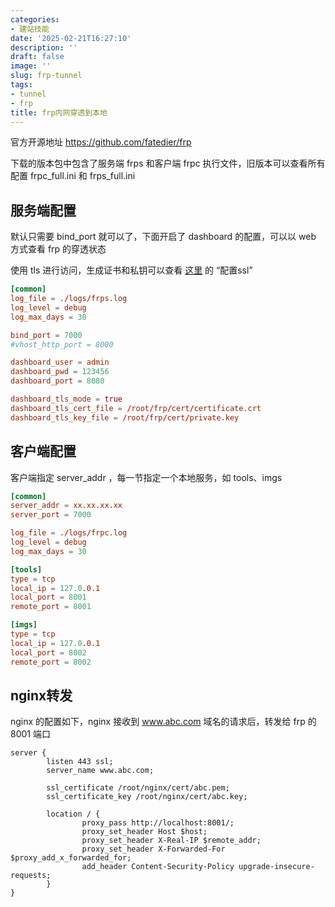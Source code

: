 ```yaml
---
categories:
- 建站技能
date: '2025-02-21T16:27:10'
description: ''
draft: false
image: ''
slug: frp-tunnel
tags:
- tunnel
- frp
title: frp内网穿透到本地
---
```


官方开源地址 https://github.com/fatedier/frp 

下载的版本包中包含了服务端 frps 和客户端 frpc 执行文件，旧版本可以查看所有配置 frpc_full.ini 和 frps_full.ini

## 服务端配置 

默认只需要 bind_port 就可以了，下面开启了 dashboard 的配置，可以以 web 方式查看 frp 的穿透状态

使用 tls 进行访问，生成证书和私钥可以查看 [这里](https://blog.qc7.org/archives/ubuntu-deploy) 的 “配置ssl” 

```conf
[common]
log_file = ./logs/frps.log
log_level = debug
log_max_days = 30

bind_port = 7000
#vhost_http_port = 8000

dashboard_user = admin
dashboard_pwd = 123456
dashboard_port = 8080

dashboard_tls_mode = true
dashboard_tls_cert_file = /root/frp/cert/certificate.crt
dashboard_tls_key_file = /root/frp/cert/private.key

```

## 客户端配置

客户端指定 server_addr ，每一节指定一个本地服务，如 tools、imgs

```conf
[common]
server_addr = xx.xx.xx.xx
server_port = 7000

log_file = ./logs/frpc.log
log_level = debug
log_max_days = 30

[tools]
type = tcp
local_ip = 127.0.0.1
local_port = 8001
remote_port = 8001

[imgs]
type = tcp
local_ip = 127.0.0.1
local_port = 8002
remote_port = 8002
```

## nginx转发

nginx 的配置如下，nginx 接收到 www.abc.com 域名的请求后，转发给 frp 的 8001 端口

```nginx
server {
        listen 443 ssl;
        server_name www.abc.com;

        ssl_certificate /root/nginx/cert/abc.pem;
        ssl_certificate_key /root/nginx/cert/abc.key;

        location / {
                proxy_pass http://localhost:8001/;
                proxy_set_header Host $host;
                proxy_set_header X-Real-IP $remote_addr;
                proxy_set_header X-Forwarded-For $proxy_add_x_forwarded_for;
                add_header Content-Security-Policy upgrade-insecure-requests;
        }
}
```
